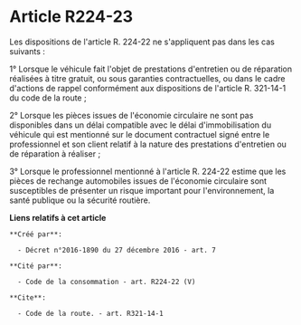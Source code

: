 # Article R224-23

Les dispositions de l'article R. 224-22 ne s'appliquent pas dans les cas suivants : 

1° Lorsque le véhicule fait l'objet de prestations d'entretien ou de réparation réalisées à titre gratuit, ou sous garanties
contractuelles, ou dans le cadre d'actions de rappel conformément aux dispositions de l'article R. 321-14-1 du code de la
route ; 

2° Lorsque les pièces issues de l'économie circulaire ne sont pas disponibles dans un délai compatible avec le délai
d'immobilisation du véhicule qui est mentionné sur le document contractuel signé entre le professionnel et son client relatif
à la nature des prestations d'entretien ou de réparation à réaliser ; 

3° Lorsque le professionnel mentionné à l'article R. 224-22 estime que les pièces de rechange automobiles issues de
l'économie circulaire sont susceptibles de présenter un risque important pour l'environnement, la santé publique ou la
sécurité routière.

**Liens relatifs à cet article**

	**Créé par**:

	  - Décret n°2016-1890 du 27 décembre 2016 - art. 7

	**Cité par**:

	  - Code de la consommation - art. R224-22 (V)

	**Cite**:

	  - Code de la route. - art. R321-14-1
